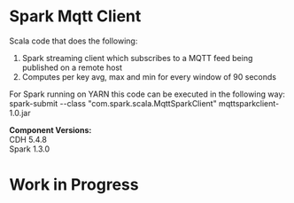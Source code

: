 # Spark Mqtt Client

Scala code that does the following:<br>
1. Spark streaming client which subscribes to a MQTT feed being published on a remote host<br>
2. Computes per key avg, max and min for every window of 90 seconds<br>

For Spark running on YARN this code can be executed in the following way:<br>
spark-submit --class "com.spark.scala.MqttSparkClient" mqttsparkclient-1.0.jar

<b>Component Versions: </b><br>
CDH 5.4.8<br>
Spark 1.3.0 <br>

# Work in Progress
